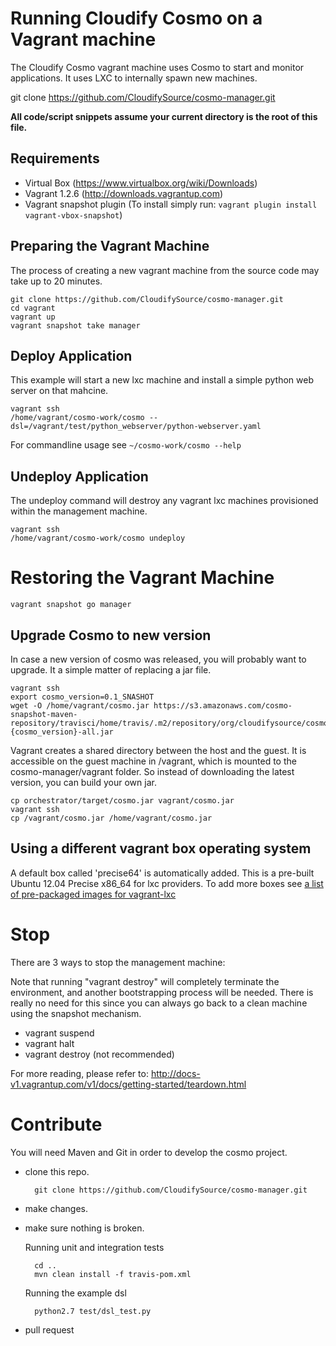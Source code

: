 # Running Cloudify Cosmo on a Vagrant machine #

The Cloudify Cosmo vagrant machine uses Cosmo to start and monitor applications. It uses LXC to internally spawn new machines.

git clone https://github.com/CloudifySource/cosmo-manager.git

**All code/script snippets assume your current directory is the root of this file.**


## Requirements ##

- Virtual Box (https://www.virtualbox.org/wiki/Downloads)
- Vagrant 1.2.6 (http://downloads.vagrantup.com)
- Vagrant snapshot plugin (To install simply run: `vagrant plugin install vagrant-vbox-snapshot`)

## Preparing the Vagrant Machine ##

The process of creating a new vagrant machine from the source code may take up to 20 minutes.

```
git clone https://github.com/CloudifySource/cosmo-manager.git
cd vagrant
vagrant up
vagrant snapshot take manager
```

## Deploy Application ##
This example will start a new lxc machine and install a simple python web server on that mahcine.
```
vagrant ssh
/home/vagrant/cosmo-work/cosmo --dsl=/vagrant/test/python_webserver/python-webserver.yaml
```

For commandline usage see `~/cosmo-work/cosmo --help`

## Undeploy Application ##

The undeploy command will destroy any vagrant lxc machines provisioned within the management machine.
```
vagrant ssh
/home/vagrant/cosmo-work/cosmo undeploy
```

Restoring the Vagrant Machine
=============================
```
vagrant snapshot go manager
```


## Upgrade Cosmo to new version ##

In case a new version of cosmo was released, you will probably want to upgrade.
It a simple matter of replacing a jar file.

```
vagrant ssh
export cosmo_version=0.1_SNASHOT
wget -O /home/vagrant/cosmo.jar https://s3.amazonaws.com/cosmo-snapshot-maven-repository/travisci/home/travis/.m2/repository/org/cloudifysource/cosmo/orchestrator/{cosmo_version}/orchestrator-{cosmo_version}-all.jar
```

Vagrant creates a shared directory between the host and the guest. It is accessible on the guest machine in /vagrant, which is mounted to the cosmo-manager/vagrant folder.
So instead of downloading the latest version, you can build your own jar.

```
cp orchestrator/target/cosmo.jar vagrant/cosmo.jar
vagrant ssh
cp /vagrant/cosmo.jar /home/vagrant/cosmo.jar
```

## Using a different vagrant box operating system ##
A default box called 'precise64' is automatically added.
This is a pre-built Ubuntu 12.04 Precise x86_64 for lxc providers.
To add more boxes see [a list of pre-packaged images for vagrant-lxc](https://github.com/fgrehm/vagrant-lxc/wiki/Base-boxes#available-boxes)

Stop
====

There are 3 ways to stop the management machine:

Note that running "vagrant destroy" will completely terminate the environment,
and another bootstrapping process will be needed.
There is really no need for this since you can always go back to a clean machine using the snapshot mechanism.

   * vagrant suspend
   * vagrant halt
   * vagrant destroy (not recommended)

For more reading, please refer to:
http://docs-v1.vagrantup.com/v1/docs/getting-started/teardown.html


Contribute
==========

You will need Maven and Git in order to develop the cosmo project.

- clone this repo.

        git clone https://github.com/CloudifySource/cosmo-manager.git

- make changes.
- make sure nothing is broken.
    
    Running unit and integration tests
        
        cd ..
        mvn clean install -f travis-pom.xml
    
    Running the example dsl    
        
        python2.7 test/dsl_test.py

- pull request

